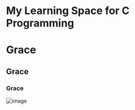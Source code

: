 # My Learning Space for C Programming

# Grace
## Grace
### Grace

![image](https://github.com/user-attachments/assets/42149e1a-c194-4dcb-a2b3-4b672ba8ce73)

